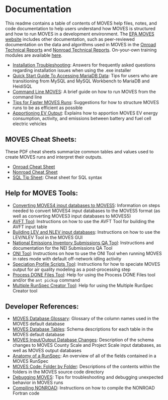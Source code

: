 # Documentation

This readme contains a table of contents of MOVES help files, notes, and code documentation to help users understand how MOVES is structured and how to run MOVES in a development environment. The [EPA MOVES website](https://www.epa.gov/moves) includes other documentation, such as peer-reviewed documentation on the data and algorithms used in MOVES in the [Onroad Technical Reports](https://www.epa.gov/moves/moves-onroad-technical-reports) and [Nonroad Technical Reports](https://www.epa.gov/moves/nonroad-technical-reports). On-your-own training modules are available [here](https://www.epa.gov/moves/moves-training-sessions#training).

* [Installation Troubleshooting](InstallationTroubleshooting.pdf): Answers for frequently asked questions regarding installation issues when using the .exe installer
* [Quick Start Guide To Accessing MariaDB Data](QuickStartGuideToAccessingMariaDBData.pdf): Tips for users who are transitioning from MySQL and MySQL Workbench to MariaDB and HeidiSQL
* [Command Line MOVES](CommandLineMOVES.md): A brief guide on how to run MOVES from the command line
* [Tips for Faster MOVES Runs](TipsForFasterMOVESRuns.md): Suggestions for how to structure MOVES runs to be as efficient as possible
* [Apportioning EV Output](ApportioningEVOutput.md): Explains how to apportion MOVES EV energy consumption, activity, and emissions between battery and fuel cell electric vehicles

## MOVES Cheat Sheets:

These PDF cheat sheets summarize common tables and values used to create MOVES runs and interpret their outputs. 

* [Onroad Cheat Sheet](MOVES5CheatsheetOnroad.pdf)
* [Nonroad Cheat Sheet](MOVES5CheatsheetNonroad.pdf)
* [SQL Tip Sheet](SQLTipSheet.pdf): Cheat sheet for SQL syntax

## Help for MOVES Tools:

* [Converting MOVES4 input databases to MOVES5](../database/ConversionScripts/InputDatabaseConversionHelp.pdf): Information on steps needed to convert MOVES4 input databases to the MOVES5 format (as well as converting MOVES3 input databases to MOVES5)
* [AVFT Tool](../database/AVFTTool/AVFTToolHelp.pdf): Instructions on how to use the AVFT Tool for building the AVFT input table
* [Building LEV and NLEV input databases](../database/LEV_NLEVScripts/InstructionsForLEV_NLEV_Tool.pdf): Instructions on how to use the LEV/NLEV Tool in the MOVES GUI
* [National Emissions Inventory Submissions QA Tool](NEIQAInstructions.md): Instructions and documentation for the NEI Submissions QA Tool
* [ONI Tool](../database/ONITool/InstructionsForONITool.pdf): Instructions on how to use the ONI Tool when running MOVES in rates mode with default off-network idling activity
* [Speciation Profile Scripts Tool](../database/ProfileWeightScripts/profileScriptHelp.pdf): Instructions for how to speciate MOVES output for air quality modeling as a post-processing step
* [Process DONE Files Tool](AsyncMainWorker.md): Help for using the Process DONE Files tool and/or the `ant pickup` command
* [Multiple RunSpec Creator Tool](MultipleRunSpecCreator.md): Help for using the Multiple RunSpec Creator tool

## Developer References:

* [MOVES Database Glossary](MOVESGlossary.md): Glossary of the column names used in the MOVES default database
* [MOVES Database Tables](MOVESDatabaseTables.md): Schema descriptions for each table in the MOVES default database
* [MOVES Input/Output Database Changes](InputOutputDBchanges.md): Description of the schema changes to MOVES County Scale and Project Scale input databases, as well as MOVES output databases
* [Anatomy of a RunSpec](AnatomyOfARunspec.md): An overview of all of the fields contained in a MOVES RunSpec
* [MOVES Code: Folder by Folder](FolderByFolder.md): Descriptions of the contents within the folders in the MOVES source code directory
* [Debugging MOVES](DebuggingMOVES.md): Tips for troubleshooting and debugging unexpected behavior in MOVES runs
* [Compiling NONROAD](../NONROAD/NR08a/SOURCE/readme.md): Instructions on how to compile the NONROAD Fortran code
